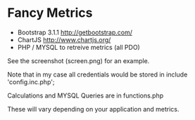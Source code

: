 Fancy Metrics
============
- Bootstrap 3.1.1 http://getbootstrap.com/
- ChartJS http://www.chartjs.org/
- PHP / MYSQL to retreive metrics (all PDO)

See the screenshot (screen.png) for an example.

Note that in my case all credentials would be stored in
include 'config.inc.php';

Calculations and MYSQL Queries are in
functions.php

These will vary depending on your application and metrics.

